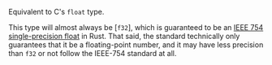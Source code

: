 Equivalent to C's `float` type.

This type will almost always be [`f32`], which is guaranteed to be an [IEEE 754 single-precision float] in Rust. That said, the standard technically only guarantees that it be a floating-point number, and it may have less precision than `f32` or not follow the IEEE-754 standard at all.

[IEEE 754 single-precision float]: https://en.wikipedia.org/wiki/IEEE_754
